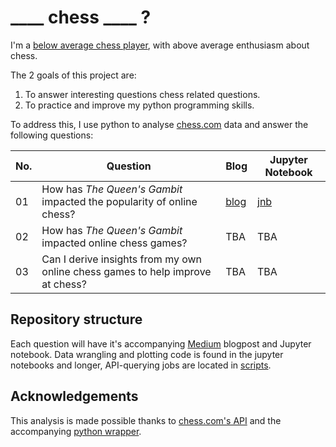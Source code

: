 # ____ chess ____ ?

I'm a [below average chess player](https://www.chess.com/member/persist32), with above average enthusiasm about chess. 

The 2 goals of this project are: 
   
1. To answer interesting questions chess related questions. 
2. To practice and improve my python programming skills. 

To address this, I use python to analyse [chess.com](https://www.chess.com/) data and answer the following questions: 

| No. | Question | Blog | Jupyter Notebook |
| --- | --- | --- | --- |
| 01 | How has *The Queen's Gambit* impacted the popularity of online chess? | [blog](https://towardsdatascience.com/how-has-the-queens-gambit-impacted-the-popularity-of-online-chess-43594efe5a98) | [jnb](https://github.com/dzhang32/chess/blob/main/01-queens_gambit.ipynb) |
| 02 | How has *The Queen's Gambit* impacted online chess games? | TBA | TBA |
| 03 | Can I derive insights from my own online chess games to help improve at chess? | TBA | TBA |
    
## Repository structure

Each question will have it's accompanying [Medium](https://medium.com/@dzhang32) blogpost and Jupyter notebook. Data wrangling and plotting code is found in the jupyter notebooks and longer, API-querying jobs are located in [scripts](scripts/).

## Acknowledgements

This analysis is made possible thanks to [chess.com's API](https://www.chess.com/news/view/published-data-api) and the accompanying [python wrapper](https://chesscom.readthedocs.io/en/latest/).
